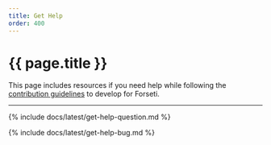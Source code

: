 ```yaml
---
title: Get Help
order: 400
---
```


# {{ page.title }}

This page includes resources if you need help while following the
[contribution guidelines](https://github.com/forseti-security/forseti-security/blob/master/.github/CONTRIBUTING.md)
to develop for Forseti.

---

{% include docs/latest/get-help-question.md %}

{% include docs/latest/get-help-bug.md %}

